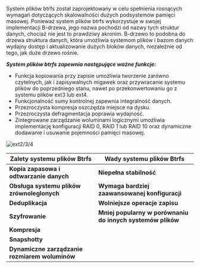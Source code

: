 System plików btrfs został zaprojektowany w celu spełnienia rosnących wymagań dotyczących skalowalności dużych podsystemów pamięci masowej. Ponieważ system plików btrfs wykorzystuje w swojej implementacji B-drzewa, jego nazwa pochodzi od nazwy tych struktur danych, chociaż nie jest to prawdziwy akronim. B-drzewo to podobna do drzewa struktura danych, która umożliwia systemom plików i bazom danych wydajny dostęp i aktualizowanie dużych bloków danych, niezależnie od tego, jak duże drzewo rośnie.

***System plików btrfs zapewnia następujące ważne funkcje:***
- Funkcja kopiowania przy zapisie umożliwia tworzenie zarówno czytelnych, jak i zapisywalnych migawek oraz przywracanie systemu plików do poprzedniego stanu, nawet po przekonwertowaniu go z systemu plików ext3 lub ext4.  
- Funkcjonalność sumy kontrolnej zapewnia integralność danych.  
- Przezroczysta kompresja oszczędza miejsce na dysku.
- Przezroczysta defragmentacja poprawia wydajność.  
- Zintegrowane zarządzanie woluminami logicznymi umożliwia implementację konfiguracji RAID 0, RAID 1 lub RAID 10 oraz dynamiczne dodawanie i usuwanie pojemności pamięci masowej.

![ext2/3/4](3_4_7_btrfs.png)

|Zalety systemu plików Btrfs|Wady systemu plików Btrfs|
|---|---|
|**Kopia zapasowa i odtwarzanie danych**|**Niepełna stabilność**|
|**Obsługa systemu plików zrównoleglonych**|**Wymaga bardziej zaawansowanej konfiguracji**|
|**Deduplikacja**|**Wolniejsze operacje zapisu**|
|**Szyfrowanie**|**Mniej popularny w porównaniu do innych systemów plików**|
|**Kompresja**||
|**Snapshotty**||
|**Dynamiczne zarządzanie rozmiarem woluminów**||

